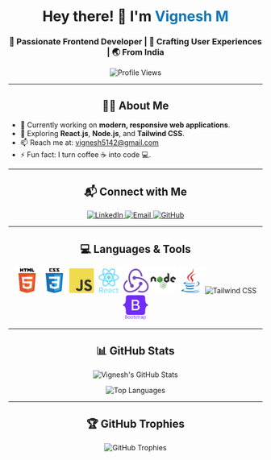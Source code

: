 <h1 align="center">Hey there! 👋 I'm <span style="color:#0e75b6;">Vignesh M</span></h1>
<h3 align="center">🚀 Passionate Frontend Developer | 🎨 Crafting User Experiences | 🌏 From India</h3>

<p align="center">
  <img src="https://komarev.com/ghpvc/?username=vignesh5142&label=Profile%20views&color=0e75b6&style=flat" alt="Profile Views" />
</p>



---

<h2 align="center">👨‍💻 About Me</h2>
<ul>
  <li>🔭 Currently working on <strong>modern, responsive web applications</strong>.</li>
  <li>🌱 Exploring <strong>React.js</strong>, <strong>Node.js</strong>, and <strong>Tailwind CSS</strong>.</li>
  <li>📫 Reach me at: <a href="mailto:vigneshm5142@gmail.com">vignesh5142@gmail.com</a></li>
  <li>⚡ Fun fact: I turn coffee ☕ into code 💻.</li>
</ul>

---

<h2 align="center">📬 Connect with Me</h2>
<p align="center">
  <a href="https://www.linkedin.com/in/vignesh-m-2b9664216/" target="_blank">
    <img src="https://img.shields.io/badge/LinkedIn-0e75b6?style=for-the-badge&logo=linkedin&logoColor=white" alt="LinkedIn">
  </a>
  <a href="mailto:vigneshm5142@gmail.com" target="_blank">
    <img src="https://img.shields.io/badge/Email-d14836?style=for-the-badge&logo=gmail&logoColor=white" alt="Email">
  </a>
  <a href="https://github.com/vignesh5142" target="_blank">
    <img src="https://img.shields.io/badge/GitHub-171515?style=for-the-badge&logo=github&logoColor=white" alt="GitHub">
  </a>
</p>

---

<h2 align="center">💻 Languages & Tools</h2>
<p align="center">
  <img src="https://raw.githubusercontent.com/devicons/devicon/master/icons/html5/html5-original-wordmark.svg" alt="HTML" width="50" height="50"/>
  <img src="https://raw.githubusercontent.com/devicons/devicon/master/icons/css3/css3-original-wordmark.svg" alt="CSS" width="50" height="50"/>
  <img src="https://raw.githubusercontent.com/devicons/devicon/master/icons/javascript/javascript-original.svg" alt="JavaScript" width="50" height="50"/>
  <img src="https://raw.githubusercontent.com/devicons/devicon/master/icons/react/react-original-wordmark.svg" alt="React" width="50" height="50"/>
  <img src="https://raw.githubusercontent.com/devicons/devicon/master/icons/redux/redux-original.svg" alt="Redux" width="50" height="50"/>
  <img src="https://raw.githubusercontent.com/devicons/devicon/master/icons/nodejs/nodejs-original-wordmark.svg" alt="Node.js" width="50" height="50"/>
  <img src="https://raw.githubusercontent.com/devicons/devicon/master/icons/java/java-original.svg" alt="Java" width="50" height="50"/>
  <img src="https://www.vectorlogo.zone/logos/tailwindcss/tailwindcss-icon.svg" alt="Tailwind CSS" width="50" height="50"/>
  <img src="https://raw.githubusercontent.com/devicons/devicon/master/icons/bootstrap/bootstrap-plain-wordmark.svg" alt="Bootstrap" width="50" height="50"/>
</p>

---

<h2 align="center">📊 GitHub Stats</h2>
<p align="center">
  <img src="https://github-readme-stats.vercel.app/api?username=vignesh5142&show_icons=true&theme=blue-green" alt="Vignesh's GitHub Stats" />
</p>

<p align="center">
  <img src="https://github-readme-stats.vercel.app/api/top-langs/?username=vignesh5142&layout=compact&theme=blue-green" alt="Top Languages" />
</p>

---

<h2 align="center">🏆 GitHub Trophies</h2>
<p align="center">
  <img src="https://github-profile-trophy.vercel.app/?username=vignesh5142&theme=onedark" alt="GitHub Trophies" />
</p>
